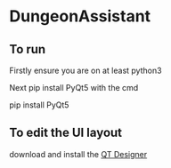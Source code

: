 # DungeonAssistant
## To run
Firstly ensure you are on at least python3 

Next pip install PyQt5 with the cmd 

pip install PyQt5

## To edit the UI layout
download and install the [QT Designer](https://build-system.fman.io/qt-designer-download) 
